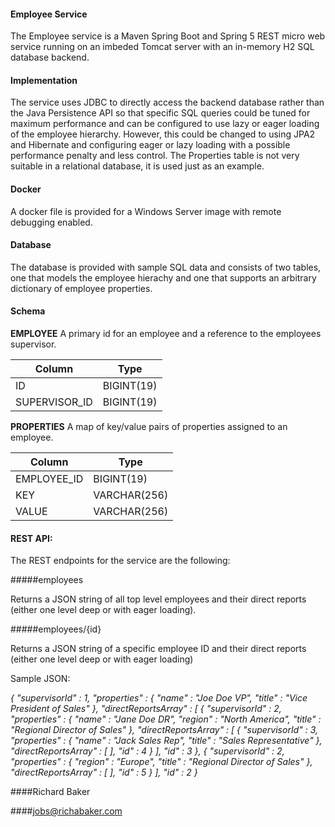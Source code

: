 #### Employee Service

The Employee service is a Maven Spring Boot and Spring 5 REST micro web service running on an imbeded Tomcat server with an in-memory H2 SQL database backend.

#### Implementation
The service uses JDBC to directly access the backend database rather than the Java Persistence API so that specific SQL queries could be tuned for maximum performance and can be configured to use lazy or eager loading of the employee hierarchy.  However, this could be changed to using JPA2 and Hibernate and configuring eager or lazy loading with a possible performance penalty and less control.  The Properties table is not very suitable in a relational database, it is used just as an example.

#### Docker

A docker file is provided for a Windows Server image with remote debugging enabled.

#### Database
The database is provided with sample SQL data and consists of two tables, one that models the employee hierachy and one that supports an arbitrary dictionary of employee properties.  

#### Schema
**EMPLOYEE**
A primary id for an employee and a reference to the employees supervisor.

| Column        | Type          |
| ------------- | ------------- |
| ID            | BIGINT(19)    |
| SUPERVISOR_ID | BIGINT(19)    |

**PROPERTIES**
A map of key/value pairs of properties assigned to an employee.

| Column        | Type          |
| ------------- | ------------- |
| EMPLOYEE_ID   | BIGINT(19)    |
| KEY           | VARCHAR(256)  |
| VALUE         | VARCHAR(256)  |

#### REST API:

The REST endpoints for the service are the following:

#####employees

Returns a JSON string of all top level employees and their direct reports (either one level deep or with eager loading).


#####employees/{id}

Returns a JSON string of a specific employee ID and their direct reports (either one level deep or with eager loading)

Sample JSON:

_{
   "supervisorId" : 1,
   "properties" : {
     "name" : "Joe Doe VP",
     "title" : "Vice President of Sales"
   },
   "directReportsArray" : [ {
     "supervisorId" : 2,
     "properties" : {
       "name" : "Jane Doe DR",
       "region" : "North America",
       "title" : "Regional Director of Sales"
     },
     "directReportsArray" : [ {
       "supervisorId" : 3,
       "properties" : {
         "name" : "Jack Sales Rep",
         "title" : "Sales Representative"
       },
       "directReportsArray" : [ ],
       "id" : 4
     } ],
     "id" : 3
   }, {
     "supervisorId" : 2,
     "properties" : {
       "region" : "Europe",
       "title" : "Regional Director of Sales"
     },
     "directReportsArray" : [ ],
     "id" : 5
   } ],
   "id" : 2
 }_
 
####Richard Baker

####jobs@richabaker.com 
